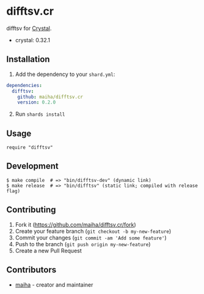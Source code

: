 # difftsv.cr

difftsv for [Crystal](http://crystal-lang.org/).

- crystal: 0.32.1

## Installation

1. Add the dependency to your `shard.yml`:

```yaml
dependencies:
  difftsv:
    github: maiha/difftsv.cr
    version: 0.2.0
```

2. Run `shards install`

## Usage

```crystal
require "difftsv"
```

## Development

```console
$ make compile  # => "bin/difftsv-dev" (dynamic link)
$ make release  # => "bin/difftsv" (static link; compiled with release flag)
```

## Contributing

1. Fork it (<https://github.com/maiha/difftsv.cr/fork>)
2. Create your feature branch (`git checkout -b my-new-feature`)
3. Commit your changes (`git commit -am 'Add some feature'`)
4. Push to the branch (`git push origin my-new-feature`)
5. Create a new Pull Request

## Contributors

- [maiha](https://github.com/maiha) - creator and maintainer
